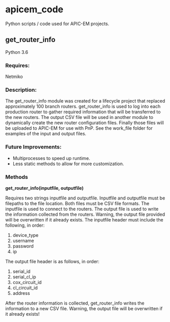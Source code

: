 # apicem_code
Python scripts / code used for APIC-EM projects.

## get_router_info
Python 3.6

### Requires:
Netmiko

### Description:
The get_router_info module was created for a lifecycle project that replaced approximately 100 branch routers. get_router_info
is used to log into each production router to gather required information that will be transferred to the new routers. The output
CSV file will be used in another module to dynamically create the new router configuration files. Finally those files will be 
uploaded to APIC-EM for use with PnP. See the work_file folder for examples of the input and output files.

### Future Improvements:
* Multiprocesses to speed up runtime.
* Less static methods to allow for more customization.

### Methods
**get_router_info(inputfile, outputfile)**

Requires two strings inputfile and outputfile. Inputfile and outputfile must be filepaths to the file location.
Both files must be CSV file formats. The inputfile is used to connect to the routers. The output file is used to write
the information collected from the routers. Warning, the output file provided will be overwritten if it already exists. 
The inputfile header must include the following, in order:
1. device_type
2. username
3. password
4. ip

The output file header is as follows, in order:
1. serial_id
2. serial_cl_ip
3. cox_circuit_id
4. cl_circuit_id
5. address

After the router information is collected, get_router_info writes the information to a new CSV file.
Warning, the output file will be overwritten if it already exists!
